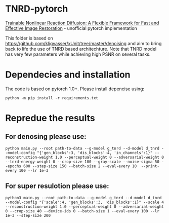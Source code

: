 # TNRD-pytorch
[Trainable Nonlinear Reaction Diffusion: A Flexible Framework for Fast and Effective Image Restoration](https://ieeexplore.ieee.org/document/7527621) - unofficial pytorch implementation 

This folder is based on https://github.com/kligvasser/xUnit/tree/master/denoising and aim to bring back to life the use of TNRD based architechture. Note that TNRD model has very few parameters while achieving high PSNR on several tasks. 

# Dependecies and installation

The code is based on pytorch 1.0+. 
Please install depencise using:
```
python -m pip install -r requirements.txt
```

# Repredue the results

## For denosing please use:
```
python main.py --root path-to-data --g-model g_tnrd --d-model d_tnrd --model-config "{'gen_blocks':3, 'dis_blocks':4, 'in_channels':1}" --reconstruction-weight 1.0 --perceptual-weight 0 --adversarial-weight 0 --tnrd-energy-weight 0 --crop-size 100 --gray-scale --noise-sigma 50 --epochs 600 --step-size 150 --batch-size 2 --eval-every 10  --print-every 100 --lr 1e-3  
```
## For super resulotion please use:
```
python3 main.py --root path-to-data --g-model g_tnrd --d-model d_tnrd --model-config "{'scale':4, 'gen_blocks':3, 'dis_blocks':1}" --scale 4 --reconstruction-weight 1.0 --perceptual-weight 0 --adversarial-weight 0 --crop-size 40 --device-ids 0 --batch-size 1 --eval-every 100 --lr 1e-3 --step-size 200
```
